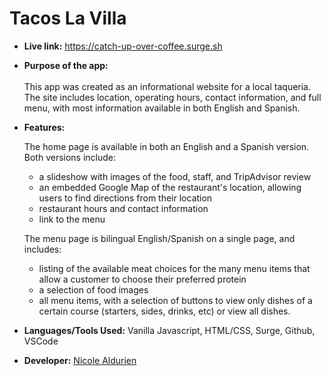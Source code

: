 # Tacos La Villa

* **Live link:**
https://catch-up-over-coffee.surge.sh


* **Purpose of the app:** <br/><br/>
 This app was created as an informational website for a local taqueria. The site includes location, operating hours, contact information, and full menu, with most information available in both English and Spanish. 


* **Features:** 

    The home page is available in both an English and a Spanish version. Both versions include:
    - a slideshow with images of the food, staff, and TripAdvisor review
    - an embedded Google Map of the restaurant's location, allowing users to find directions from their location
    - restaurant hours and contact information
    - link to the menu

    The menu page is bilingual English/Spanish on a single page, and includes:
    - listing of the available meat choices for the many menu items that allow a customer to choose their preferred protein
    - a selection of food images
    - all menu items, with a selection of buttons to view only dishes of a certain course (starters, sides, drinks, etc) or view all dishes.


* **Languages/Tools Used:**
Vanilla Javascript, HTML/CSS, Surge, Github, VSCode


* **Developer:**
[Nicole Aldurien](https://github.com/nicolealdurien)